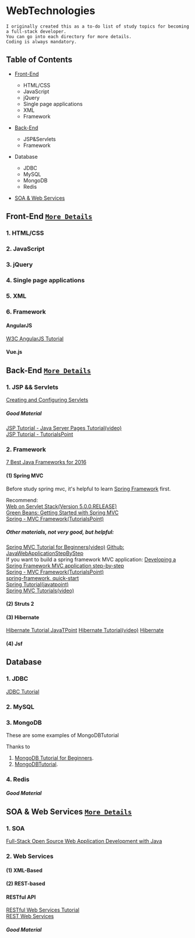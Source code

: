 # WebTechnologies
    I originally created this as a to-do list of study topics for becoming a full-stack developer. 
    You can go into each directory for more details.
    Coding is always mandatory.


## Table of Contents
* [Front-End](https://github.com/PepperGo/WebTechnologies/tree/master/FrontEnd)
    * HTML/CSS
    * JavaScript
    * jQuery
    * Single page applications
    * XML
    * Framework


* [Back-End](https://github.com/PepperGo/WebTechnologies/tree/master/BackEnd)
    * JSP&Servlets
    * Framework

* Database
    * JDBC
    * MySQL
    * MongoDB
    * Redis
    
* [SOA & Web Services](https://github.com/PepperGo/WebTechnologies/tree/master/SOA-WebServices)

## Front-End   [`More Details`](https://github.com/PepperGo/WebTechnologies/tree/master/FrontEnd)
### 1. HTML/CSS


  
  
### 2. JavaScript  

  
    
    

### 3. jQuery

  
  
### 4. Single page applications

  
  
### 5. XML

### 6. Framework

#### AngularJS
[W3C AngularJS Tutorial](https://www.w3schools.com/angular/default.asp)  


#### Vue.js
  
  
  
## Back-End   [`More Details`](https://github.com/PepperGo/WebTechnologies/tree/master/BackEnd)

### 1. JSP && Servlets
[Creating and Configuring Servlets](https://docs.oracle.com/cd/E13222_01/wls/docs92/webapp/configureservlet.html)

##### Good Material

[JSP Tutorial - Java Server Pages Tutorial(video)](https://www.youtube.com/playlist?list=PLEAQNNR8IlB588DQvb2wbKFQh2DviPApl)  
[JSP Tutorial - TutorialsPoint](https://www.google.com/search?q=jsp+tutorial&rlz=1C1CHBD_enUS718US718&oq=jsp+tut&aqs=chrome.0.69i59j69i60l3j69i57j0.3684j0j7&sourceid=chrome&ie=UTF-8) 

### 2. Framework
[7 Best Java Frameworks for 2016](https://www.romexsoft.com/blog/7-best-java-frameworks-for-2016/)  
#### (1) Spring MVC
Before study spring mvc, it's helpful to learn [Spring Framework](https://www.tutorialspoint.com/spring/index.htm) first.   


Recommend:<br>
[Web on Servlet Stack(Version 5.0.0.RELEASE)](https://docs.spring.io/spring/docs/current/spring-framework-reference/web.html#mvc)<br>
[Green Beans: Getting Started with Spring MVC](https://spring.io/blog/2011/01/04/green-beans-getting-started-with-spring-mvc/)<br>
[Spring - MVC Framework(TutorialsPoint)](https://www.tutorialspoint.com/springmvc/index.htm)<br>


##### Other materials, not very good, but helpful:<br>
[Spring MVC Tutorial for Beginners(video)](https://www.youtube.com/watch?v=BjNhGaZDr0Y)   [Github: JavaWebApplicationStepByStep](https://github.com/in28minutes/SpringMvcStepByStep)<br>
If you want to build a spring framework MVC application: [Developing a Spring Framework MVC application step-by-step](https://docs.spring.io/docs/Spring-MVC-step-by-step/)<br>
[Spring - MVC Framework(TutorialsPoint)](https://www.tutorialspoint.com/spring/spring_web_mvc_framework.htm)<br>
[spring-framework, quick-start](https://projects.spring.io/spring-framework/#quick-start)<br>
[Spring Tutorial(javatpoint)](https://www.javatpoint.com/spring-3-mvc-tutorial)<br>
[Spring MVC Tutorials(video)](https://www.youtube.com/watch?v=iCQspqBpOB0&list=PLBgMUB7xGcO31B2gBmy1igpZn6LK78-CJ)<br>

#### (2) Struts 2

#### (3) Hibernate
[Hibernate Tutorial JavaTPoint](https://www.javatpoint.com/hibernate-tutorial)
[Hibernate Tutorial(video)](https://www.youtube.com/playlist?list=PLEAQNNR8IlB7fNkRsUgzrR346i-UqE5CG)
[Hibernate](https://www.youtube.com/playlist?list=PL4AFF701184976B25)

#### (4) Jsf



## Database

### 1. JDBC
[JDBC Tutorial](https://www.tutorialspoint.com/jdbc/)

### 2. MySQL

### 3. MongoDB

These are some examples of MongoDBTutorial

Thanks to 
1. [MongoDB Tutorial for Beginners](https://www.youtube.com/playlist?list=PLC3y8-rFHvwh11bWtwm3_qKvo46uDmaal).
2. [MongoDBTutorial](https://www.tutorialspoint.com/mongodb/index.htm).

### 4. Redis

##### Good Material

## SOA & Web Services   [`More Details`](https://github.com/PepperGo/WebTechnologies/tree/master/SOA-WebServices)
### 1. SOA
[Full-Stack Open Source Web Application Development with Java](http://code.scottshipp.com/learn/tutorial-full-stack-open-source-web-application-development-with-java/)  

### 2. Web Services
#### (1) XML-Based 


#### (2) REST-based
#### RESTful API
[RESTful Web Services Tutorial](https://www.tutorialspoint.com/restful/index.htm)  
[REST Web Services](https://www.youtube.com/watch?v=xkKcdK1u95s&index=1&list=PLqq-6Pq4lTTZh5U8RbdXq0WaYvZBz2rbn)

##### Good Material

